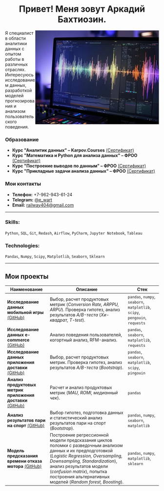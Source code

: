 <h1 align="center"> Привет! Меня зовут Аркадий Бахтиозин.</h1>
<img align="right" src="https://github.com/Arkady303/arkady303/blob/main/TjrzpysCxcjfT2uZ-generated_image22222.JPG" height="306" width="405">

Я специалист в области аналитики данных с опытом работы в различных отраслях. Интересуюсь исследованием данных, разработкой моделей прогнозирования и анализом пользовательского поведения.
### Образование

- **Курс "Аналитик данных" – Karpov.Courses** [(Сертификат)](https://lab.karpov.courses/certificate/ea3ed440-f08a-4aa9-9d09-7957c7e22a5d/)
- **Курс "Математика и Python для анализа данных" – ФРОО** [(Сертификат)](https://stepik.org/cert/214289)
- **Курс "Построение выводов по данным" – ФРОО** [(Сертификат)](https://stepik.org/cert/226966)
- **Курс "Прикладные задачи анализа данных" – ФРОО** [(Сертификат)](https://stepik.org/cert/279921)

### Мои контакты

- **Телефон:** +7-962-943-61-24  
- **Telegram:** [@e_wart](https://t.me/e_wart)  
- **Email:** [railway404@gmail.com](mailto:railway404@gmail.com)

---

### Skills:
`Python`, `SQL`, `Git`, `Redash`, `Airflow`, `PyCharm`, `Jupyter Notebook`, `Tableau`

### Technologies:
`Pandas`, `Numpy`, `Scipy`, `Matplotlib`, `Seaborn`, `Sklearn`

---

## Мои проекты

| Наименование | Описание | Стек |
|-------------|----------|------|
| **Исследование данных мобильной игры** [(GitHub)](https://github.com/Arkady303/mobile_game) | Выбор, расчет продуктовых метрик (*Conversion Rate, ARPPU, ARPU*). Проверка гипотез, анализ результатов *A/B-теста* (*Хи-квадрат, T-test*). | `pandas`, `numpy`, `seaborn`, `matplotlib`, `scipy`, `pengouin`, `requests` |
| **Исследование данных e-commerce** [(GitHub)](https://github.com/Arkady303/e-commerce) | Анализ поведения пользователей, когортный анализ, RFM-анализ. | `pandas`, `seaborn`, `matplotlib`, `requests`|
| **Исследование данных приложения доставки** [(GitHub)](https://github.com/Arkady303/delivery_app) | Выбор, расчет продуктовых метрик. Проверка гипотез, анализ результатов *A/B-теста* (*Bootstrap*). | `pandas`, `seaborn`, `matplotlib`, `scipy`, `pingouin` |
| **Анализ продуктовых метрик приложения доставки** [(GitHub)](https://github.com/Arkady303/product_metrics) | Расчет и анализ продуктовых метрик (*MAU, ROMI, медианный чек*). | `pandas` |
| **Анализ результатов пари на спорт** [(GitHub)](https://github.com/Arkady303/bets) | Выбор гипотез, подготовка данных и статистический анализ результатов пари на спорт (*Bootstrap*). | `pandas`, `numpy`, `seaborn`, `matplotlib`|
| **Модель предсказания времени отказа мотора** [(GitHub)](https://github.com/Arkady303/engines) | Построение регрессионной модели предсказания циклов поломки с разведочным анализом данных и их предподготовкой (*Logistic Regression, Oversampling, Downsampling, Standardization*), анализ результатов модели (*confusion matrix*), попытка построения альтернативных моделей (*Random forest, Boosting*). | `pandas`, `numpy`, `matplotlib`, `sklearn` |
